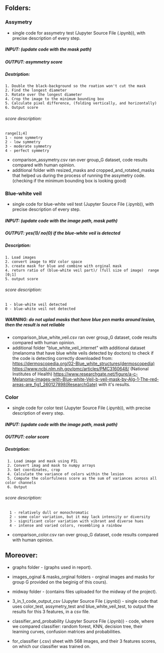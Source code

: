## Folders:

### Assymetry
- single code for assymetry test (Jupyter Source File (.ipynb)), with precise description of every step.
      
##### INPUT: (update code with the mask path)
##### OUTPUT: asymmetry score

##### Destription:

    1. Double the black-background so the roation won't cut the mask
    2. Find the longest diameter
    3. Rotate over the longest diameter
    4. Crop the image to the minimum bounding box
    5. Calculate pixel difference, (folding vertically, and horizontally)
    6. Output score

###### score description:
    range[1;4]   
    1 - none symmetry     
    2 - low symmetry      
    3 - moderate symmetry     
    4 - perfect symmetry       

- comparison_assymetry.csv ran over group_G dataset, code results compared with 
      human opinion.
- additional folder with resized_masks and cropped_and_rotated_masks that helped us
      during the process of running the assymetry code. (checking if the minimum bounding
      box is looking good)
  
  
### Blue-white veil 
- single code for blue-white veil test (Jupyter Source File (.ipynb)), with precise description of every step.

##### INPUT: (update code with the image path, mask path)
##### OUTPUT: yes(1)/ no(0) if the blue-white veil is detected

##### Description:

    1. Load images
    2. convert image to HSV color space
    3. create mask for blue and combine with orginal mask
    4. return ratio of (blue-white veil part)/ (full size of image)  range [0;1]
    5. output score
    
###### score description:
     
    1 - blue-white veil detected    
    0 - blue-white veil not detected      
    

##### WARNING: do not uplad masks that have blue pen marks around lesion, then the result is not reliable

- comparison_blue_white_veil.csv ran over group_G dataset, code results compared with 
      human opinion.
- additional folder "blue_white_veil_internet" with additional dataset (melanoma that
      have blue white veils detected by doctors) to check if the code is detecting
      correctly downloaded from: https://dermoscopedia.org/02-Blue_white_structures(dermoscopedia)
       https://www.ncbi.nlm.nih.gov/pmc/articles/PMC3160648/ (National Institutes of Health)
       https://www.researchgate.net/figure/a-c-Melanoma-images-with-Blue-white-Veil-b-veil-mask-by-Alg-1-The-red-areas-are_fig1_260127898(ResearchGate)
      with it's results.
      
### Color
- single code for color test (Jupyter Source File (.ipynb)), with precise description of every step.
  
##### INPUT: (update code with the image path, mask path)
##### OUTPUT: color score

##### Destription:

     1. Load image and mask using PIL
     2. Convert imag and mask to numpy arrays 
     3. Get coordinates, crop
     4. Calculate the variance of colors within the lesion
     5. Compute the colorfulness score as the sum of variances across all color channels
     6. Output
###### score description:

      1 - relatively dull or monochromatic 
      2 - some color variation, but it may lack intensity or diversity   
      3 - significant color variation with vibrant and diverse hues   
      4 - intense and varied colors, resembling a rainbow
      
- comparison_color.csv ran over group_G dataset, code results compared with 
      human opinion.
  
 ## Moreover:     
- graphs folder - (graphs used in report).

- images_oginal & masks_orginal folders - orginal images and masks for group G provided on the
  beginig of this cours).
    
- midway folder - (contains files uploaded for the midway of the project).


- 3_in_1_code_output_csv (Jupyter Source File (.ipynb)) - single code that uses color_test, assymetry_test and blue_white_veil_test, to output the results for this 3 features,
  in a csv file.
  
- classifier_and_probability (Jupyter Source File (.ipynb)) - code, where we compared classifier: random forest,  KNN, decision tree, their learning curves, confusion matrices and probabilities.

- for_classifier (.csv) sheet with 568 images, and their 3 features scores, on which our classifier was trained on.
 


 
